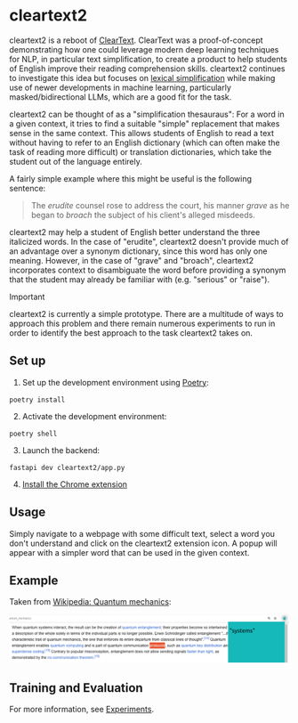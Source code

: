 # cleartext2

cleartext2 is a reboot of [ClearText](https://github.com/bencwallace/cleartext). ClearText was a proof-of-concept
demonstrating how one could leverage modern deep learning techniques for NLP, in particular text simplification,
to create a product to help students of English improve their reading comprehension skills. cleartext2 continues
to investigate this idea but focuses on [lexical simplification](https://en.wikipedia.org/wiki/Lexical_simplification)
while making use of newer developments in machine learning, particularly masked/bidirectional LLMs, which are a good
fit for the task.

cleartext2 can be thought of as a "simplification thesauraus": For a word in a given context, it tries to
find a suitable "simple" replacement that makes sense in the same context. This allows students of English
to read a text without having to refer to an English dictionary (which can often make the task of reading
more difficult) or translation dictionaries, which take the student out of the language entirely.

A fairly simple example where this might be useful is the following sentence:

> The *erudite* counsel rose to address the court, his manner *grave* as he began to *broach* the subject of his client's alleged misdeeds.

cleartext2 may help a student of English better understand the three italicized words. In the case of "erudite", cleartext2
doesn't provide much of an advantage over a synonym dictionary, since this word has only one meaning. However, in the case of
"grave" and "broach", cleartext2 incorporates context to disambiguate the word before providing a synonym that the student
may already be familiar with (e.g. "serious" or "raise").

> [!IMPORTANT]
> cleartext2 is currently a simple prototype. There are a multitude of ways to approach this problem and there remain numerous experiments to run in order to identify the best approach to the task cleartext2 takes on.

## Set up

1. Set up the development environment using [Poetry](https://python-poetry.org/docs/#installation):

```
poetry install
```

2. Activate the development environment:

```
poetry shell
```

3. Launch the backend:

```
fastapi dev cleartext2/app.py
```

4. [Install the Chrome extension](chrome/README.md)

## Usage

Simply navigate to a webpage with some difficult text, select a word you don't understand and
click on the cleartext2 extension icon. A popup will appear with a simpler word that can be
used in the given context.

## Example

Taken from [Wikipedia: Quantum mechanics](https://en.wikipedia.org/wiki/Quantum_mechanics):

![](assets/example.png)

## Training and Evaluation

For more information, see [Experiments](experiments/README.md).
